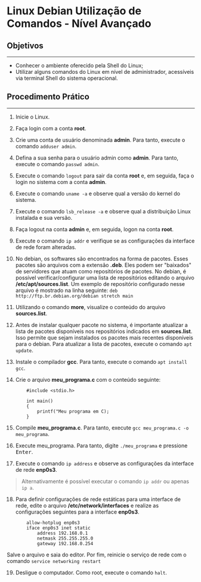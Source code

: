 # Linux Debian Utilização de Comandos - Nível Avançado

## Objetivos

---

- Conhecer o ambiente oferecido pela Shell do Linux;
- Utilizar alguns comandos do Linux em nível de administrador, acessíveis via terminal Shell do sistema operacional.

## Procedimento Prático

---

1. Inicie o Linux.

2. Faça login com a conta **root**.

3. Crie uma conta de usuário denominada **admin**. Para tanto, execute o comando ```adduser admin```.

4. Defina a sua senha para o usuário admin como **admin**. Para tanto, execute o comando ```passwd admin```.

5. Execute o comando ```logout``` para sair da conta **root** e, em seguida, faça o login no sistema com a conta **admin**.

6. Execute o comando ```uname -a``` e observe qual a versão do kernel do sistema.

7. Execute o comando ```lsb_release -a``` e observe qual a distribuição Linux instalada e sua versão.

8. Faça logout na conta **admin** e, em seguida, logon na conta **root**.

9. Execute o comando ```ip addr``` e verifique se as configurações da interface de rede foram alteradas.

10. No debian, os softwares são encontrados na forma de pacotes. Esses pacotes são arquivos com a extensão **.deb**. Eles podem ser "baixados" de servidores que atuam como repositórios de pacotes. No debian, é possível verificar/configurar uma lista de repositórios editando o arquivo **/etc/apt/sources.list**.
Um exemplo de repositório configurado nesse arquivo é mostrado na linha seguinte:
```deb http://ftp.br.debian.org/debian stretch main```

11. Utilizando o comando **more**, visualize o conteúdo do arquivo **sources.list**.

12. Antes de instalar qualquer pacote no sistema, é importante atualizar a lista de pacotes disponíveis nos repositórios indicados em **sources.list**. Isso permite que sejam instalados os pacotes mais recentes disponíveis para o debian. Para atualizar a lista de pacotes, execute o comando ```apt update```.

13. Instale o compilador **gcc**. Para tanto, execute o comando ```apt install gcc```.

14. Crie o arquivo **meu_programa.c** com o conteúdo seguinte:

    ```
        #include <stdio.h>

        int main()
        {
            printf("Meu programa em C);
        }
    ```

15. Compile **meu_programa.c**. Para tanto, execute ```gcc meu_programa.c -o meu_programa```.

16. Execute meu_programa. Para tanto, digite ```./meu_programa``` e pressione <kbd>Enter</kbd>.

17. Execute o comando ```ip address``` e observe as configurações da interface de rede **enp0s3**.

> Alternativamente é possível executar o comando ```ip addr``` ou apenas ```ip a```.

18. Para definir configurações de rede estáticas para uma interface de rede, edite o arquivo **/etc/network/interfaces** e realize as configurações seguintes para a interface **enp0s3**.

    ```
        allow-hotplug enp0s3
        iface enp0s3 inet static
            address 192.168.0.1
            netmask 255.255.255.0
            gateway 192.168.0.254
    ```

Salve o arquivo e saia do editor. Por fim, reinicie o serviço de rede com o comando ```service networking restart```

19. Desligue o computador. Como root, execute o comando ```halt```.